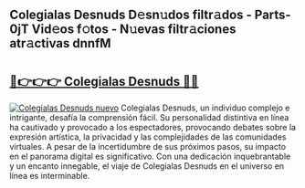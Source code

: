 ## Colegialas Desnuds D𝚎sn𝚞dos filtr𝚊dos - Parts-0jT Vid𝚎os f𝚘tos - N𝚞evas filtr𝚊ciones atr𝚊ctivas dnnfM

# <h2><a href="http://mbc7wd.tromn.icu/?c=Colegialas+Desnuds">🔗👉👉👉 Colegialas Desnuds 🔗🔗</a></h2>

[![Colegialas Desnuds nuevo](https://i.imgur.com/pEAQMta.gif)](http://mbc7wd.tromn.icu/?c=Colegialas+Desnuds)
Colegialas Desnuds, un individuo complejo e intrigante, desafía la comprensión fácil. Su personalidad distintiva en línea ha cautivado y provocado a los espectadores, provocando debates sobre la expresión artística, la privacidad y las complejidades de las comunidades virtuales. A pesar de la incertidumbre de sus próximos pasos, su impacto en el panorama digital es significativo. Con una dedicación inquebrantable y un encanto innegable, el viaje de Colegialas Desnuds en el universo en línea es interminable.
